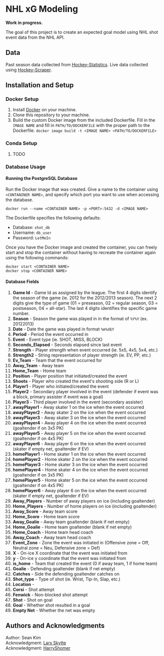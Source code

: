 # NHL xG Modeling 

**Work in progress.**

The goal of this project is to create an expected goal model using NHL shot event data from the NHL API. 

## Data 

Past season data collected from [Hockey-Statistics](https://hockey-statistics.com/shot-data/). Live data collected using [Hockey-Scraper](https://github.com/HarryShomer/Hockey-Scraper).

## Installation and Setup

### Docker Setup

1. Install [Docker](https://docs.docker.com/get-docker/) on your machine. 
2. Clone this repository to your machine. 
3. Build the custom Docker image from the included Dockerfile. Fill in the `IMAGE NAME` and fill in `PATH/TO/DOCKERFILE` with the proper path to the Dockerfile. 
```docker image build -t <IMAGE NAME> <PATH/TO/DOCKERFILE>```

### Conda Setup

1. TODO

### Database Usage 

#### Running the PostgreSQL Database 

Run the Docker image that was created. Give a name to the container using `<CONTANINER NAME>`, and specify which port you want to use when accessing the database.  

```docker run --name <CONTAINER NAME> -p <PORT>:5432 -d <IMAGE NAME>```  

The Dockerfile specifies the following defaults:
* Database: `shot_db` 
* Username: `db_user`
* Password: `LetMeIn`  

Once you have the Docker image and created the container, you can freely start and stop the container without having to recreate the container again using the following commands: 

```
docker start <CONTAINER NAME>
docker stop <CONTAINER NAME>
```

#### Database Fields
1. **Game Id** - Game Id as assigned by the league. The first 4 digits identify the season of the game (ie. 2012 for the 2012/2013 season). The next 2 digits give the type of game (01 = preseason, 02 = regular season, 03 = postseason, 04 = all-star). The last 4 digits identifies the specific game number. 
2. **Season** - Season the game was played in in the format of `%Y%Y` (ex. 20122013)
3. **Date** - Date the game was played in format `%m%d$Y`
4. **Period** - Period the event occurred in
5. **Event** - Event type (ie. SHOT, MISS, BLOCK)
6. **Seconds_Elapsed** - Seconds elapsed since last event
7. **Strength** - Player strength when event occurred (ie. 5x5, 4x5, 5x4, etc.)
8. **Strength2** - String representation of player strength (ie. EV, PP, etc.)
9. **Ev_Team** - Team that the event occurred for 
10. **Away_Team** - Away team 
11. **Home_Team** - Home team 
12. **Position** - Player position that initiated/created the event 
13. **Shoots** - Player who created the event's shooting side (R or L)
14. **Player1** - Player who initiated/created the event 
15. **Player2** - Secondary player involved in the event (defender if event was a block, primary assister if event was a goal)
16. **Player3** - Third player involved in the event (secondary assister)
17. **awayPlayer1** - Away skater 1 on the ice when the event occurred
18. **awayPlayer2** - Away skater 2 on the ice when the event occurred
19. **awayPlayer3** - Away skater 3 on the ice when the event occurred
20. **awayPlayer4** - Away player 4 on the ice when the event occurred (goaltender if on 3x5 PK)
21. **awayPlayer5** - Away player 5 on the ice when the event occurred (goaltender if on 4x5 PK)
22. **awayPlayer6** - Away player 6 on the ice when the event occurred (skater if empty net, goaltender if EV)
23. **homePlayer1** - Home skater 1 on the ice when the event occurred
24. **homePlayer2** - Home skater 2 on the ice when the event occurred
25. **homePlayer3** - Home skater 3 on the ice when the event occurred 
26. **homePlayer4** - Home skater 4 on the ice when the event occurred (goaltender if on 3x5 PK)
27. **homePlayer5** - Home skater 5 on the ice when the event occurred (goaltender if on 4x5 PK)
28. **homePlayer6** - Away player 6 on the ice when the event occurred (skater if empty net, goaltender if EV)
29. **Away_Players** - Number of away players on ice (including goaltender)
30. **Home_Players** - Number of home players on ice (including goaltender)
31. **Away_Score** - Away team score 
32. **Home_Score** - Home team score 
33. **Away_Goalie** - Away team goaltender (blank if net empty)
34. **Home_Goalie** - Home team goaltender (blank if net empty)
35. **Home_Coach** - Home team head coach 
36. **Away_Coach** - Away team head coach 
37. **Event_Zone** - Zone the event was initiated in (Offensive zone = Off, Neutral zone = Neu, Defensive zone = Def)
38. **X** - On-ice X coordinate that the event was initiated from 
39. **y** - On-ice y coordinate that the event was initiated from 
40. **is_home** - Team that created the event (0 if away team, 1 if home team)
41. **Goalie** - Defending goaltender (blank if net empty)
42. **Catches** - Side the defending goaltender catches on 
43. **Shot_type** - Type of shot (ie. Wrist, Tip-In, Slap, etc.)
44. **Location** - 
45. **Corsi** - Shot attempt 
46. **Fenwick** - Non-blocked shot attempt 
47. **Shot** - Shot on goal 
48. **Goal** - Whether shot resulted in a goal 
49. **Empty Net** - Whether the net was empty 

## Authors and Acknowledgments 

Author: Sean Kim  
Acknowledgment: [Lars Skytte](https://twitter.com/HockeySkytte)  
Acknowledgment: [HarryShomer](https://github.com/HarryShomer)